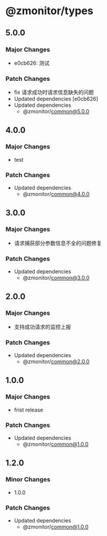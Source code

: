 # @zmonitor/types

## 5.0.0

### Major Changes

- e0cb626: 测试

### Patch Changes

- fix 请求成功时请求信息缺失的问题
- Updated dependencies [e0cb626]
- Updated dependencies
  - @zmonitor/common@5.0.0

## 4.0.0

### Major Changes

- test

### Patch Changes

- Updated dependencies
  - @zmonitor/common@4.0.0

## 3.0.0

### Major Changes

- 请求捕获部分参数信息不全的问题修复

### Patch Changes

- Updated dependencies
  - @zmonitor/common@3.0.0

## 2.0.0

### Major Changes

- 支持成功请求的监控上报

### Patch Changes

- Updated dependencies
  - @zmonitor/common@2.0.0

## 1.0.0

### Major Changes

- frist release

### Patch Changes

- Updated dependencies
  - @zmonitor/common@1.0.0

## 1.2.0

### Minor Changes

- 1.0.0

### Patch Changes

- Updated dependencies
  - @zmonitor/common@1.0.0
